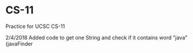 # CS-11
Practice for UCSC CS-11

2/4/2018 
Added code to get one String and check if it contains word "java"(javaFinder
